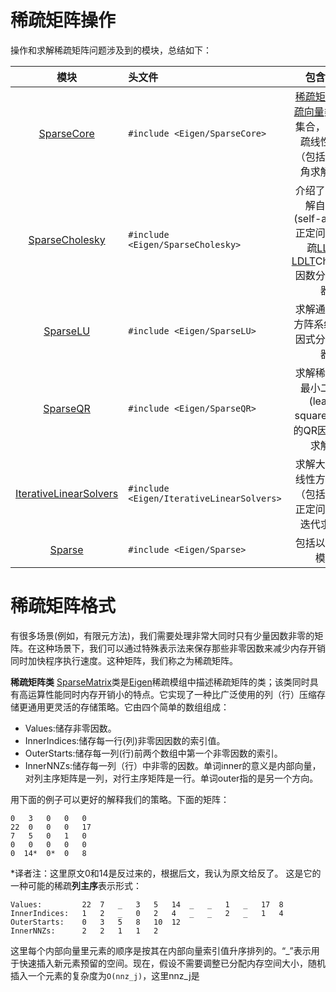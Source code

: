 # 稀疏矩阵操作
操作和求解稀疏矩阵问题涉及到的模块，总结如下：

|模块|头文件|包含内容|
|:----:|:----|:----:|
|[SparseCore]|`#include <Eigen/SparseCore>`|[稀疏矩阵][sm]和[稀疏向量](http://eigen.tuxfamily.org/dox/classEigen_1_1SparseVector.html)类,矩阵集合，基础稀疏线性代数（包括稀疏三角求解器）|
|[SparseCholesky]|`#include <Eigen/SparseCholesky>`|介绍了用于求解自共轭(self-adjoint)正定问题的稀疏[LLT](http://eigen.tuxfamily.org/dox/classEigen_1_1LLT.html)和[LDLT](http://eigen.tuxfamily.org/dox/classEigen_1_1LDLT.html)Cholesky因数分解求解器|
|[SparseLU]|`#include <Eigen/SparseLU>`|求解通用稀疏方阵系统的LU因式分解求解器|
|[SparseQR]|`#include <Eigen/SparseQR>`|求解稀疏线性最小二乘法(least-squares)问题的QR因式分解求解器|
|[IterativeLinearSolvers]|`#include <Eigen/IterativeLinearSolvers>`|求解大型通用线性方阵问题（包括自共轭正定问题）的迭代求解器|
|[Sparse]|`#include <Eigen/Sparse>`|包括以上所有模块|

# 稀疏矩阵格式

有很多场景(例如，有限元方法)，我们需要处理非常大同时只有少量因数非零的矩阵。在这种场景下，我们可以通过特殊表示法来保存那些非零因数来减少内存开销同时加快程序执行速度。这种矩阵，我们称之为稀疏矩阵。

**稀疏矩阵类**
[SparseMatrix][sm]类是[Eigen]稀疏模组中描述稀疏矩阵的类；该类同时具有高运算性能同时内存开销小的特点。它实现了一种比广泛使用的列（行）压缩存储更通用更灵活的存储策略。它由四个简单的数组组成：
- Values:储存非零因数。
- InnerIndices:储存每一行(列)非零因因数的索引值。
- OuterStarts:储存每一列(行)前两个数组中第一个非零因数的索引。
- InnerNNZs:储存每一列（行）中非零的因数。单词inner的意义是内部向量，对列主序矩阵是一列，对行主序矩阵是一行。单词outer指的是另一个方向。

用下面的例子可以更好的解释我们的策略。下面的矩阵：
```
0	3	0	0	0
22	0	0	0	17
7	5	0	1	0
0	0	0	0	0
0  14*	0*	0	8
```
*译者注：这里原文0和14是反过来的，根据后文，我认为原文给反了。
这是它的一种可能的稀疏**列主序**表示形式：
```
Values:	        22	7	_	3	5	14	_	_	1	_	17	8
InnerIndices:	1	2	_	0	2	4	_	_	2	_	1	4
OuterStarts:	0	3	5	8	10	12
InnerNNZs:	    2	2	1	1	2	
```
这里每个内部向量里元素的顺序是按其在内部向量索引值升序排列的。“_”表示用于快速插入新元素预留的空间。现在，假设不需要调整已分配内存空间大小，随机插入一个元素的复杂度为`O(nnz_j)`，这里nnz_j是

[SparseCore]:http://eigen.tuxfamily.org/dox/group__SparseCore__Module.html
[SparseCholesky]:http://eigen.tuxfamily.org/dox/group__SparseCholesky__Module.html
[SparseLU]:http://eigen.tuxfamily.org/dox/group__SparseLU__Module.html
[SparseQR]:http://eigen.tuxfamily.org/dox/group__SparseQR__Module.html
[IterativeLinearSolvers]:http://eigen.tuxfamily.org/dox/group__IterativeLinearSolvers__Module.html
[Sparse]:http://eigen.tuxfamily.org/dox/group__Sparse__Module.html
[sm]:http://eigen.tuxfamily.org/dox/classEigen_1_1SparseMatrix.html
[Eigen]:http://eigen.tuxfamily.org/dox/namespaceEigen.html